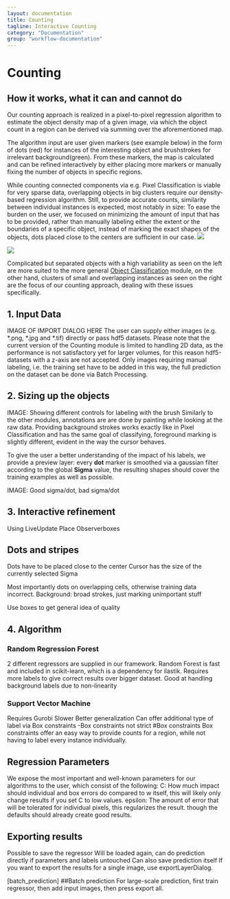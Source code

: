 ```yaml
---
layout: documentation
title: Counting
tagline: Interactive Counting
category: "Documentation"
group: "workflow-documentation"
---
```

# Counting
## How it works, what it can and cannot do

Our counting approach is realized in a pixel-to-pixel regression algorithm to estimate the object density map of a given image, 
via which the object count in a region can be derived via summing over the aforementioned map.

The algorithm input are user given markers (see example below) in the form of dots (red)
for instances of the interesting object and brushstrokes for irrelevant background(green).
From these markers, the map is calculated and can be refined interactively by either placing more markers 
or manually fixing the number of objects in specific regions. 

While counting connected components via e.g. Pixel Classification is viable for very sparse data, 
overlapping objects in big clusters require our density-based regression algorithm.
Still, to provide accurate counts, similarity between individual instances is expected, most notably in size:
To ease the burden on the user, we focused on minimizing the amount of input that has to be provided, rather than manually labeling either the extent or the boundaries of a specific object, 
instead of marking the exact shapes of the objects, dots placed close to the centers are sufficient in our case.
![](counting_intro_overview.png)

![](counting_good_bad.png)

Complicated but separated objects with a high variability as seen on the left are more suited to the more general <a href = "../objectClassification"> Object Classification</a> module, on the other hand, clusters of small and overlapping instances as seen on the right are the focus of
our counting approach, dealing with these issues specifically.

## 1. Input Data
IMAGE OF IMPORT DIALOG HERE
The user can supply either images (e.g. \*.png, \*.jpg and \*.tif) directly or pass hdf5 datasets.
Please note that the current version of the Counting module is limited to handling 2D data, as the performance is not satisfactory yet for larger volumes, for this reason hdf5-datasets with a z-axis are not accepted.
Only images requiring manual labeling, i.e. the training set have to be added in this way, the full prediction on the dataset can be done via Batch Processing.


## 2. Sizing up the objects

IMAGE: Showing different controls for labeling with the brush
Similarly to the other modules, annotations are are done by painting while looking at the raw data.
Providing background strokes works exactly like in Pixel Classification and has the same goal of classifying, foreground marking is slightly different, evident in the way the cursor behaves. 


To give the user a better understanding of the impact of his labels, we provide a preview layer: every **dot** marker is smoothed via a gaussian filter according to the global **Sigma** value, the resulting shapes should cover the training examples as well as possible.

IMAGE: Good sigma/dot, bad sigma/dot


## 3. Interactive refinement
Using LiveUpdate
Place Observerboxes
## Dots and stripes
Dots have to be placed close to the center
Cursor has the size of the currently selected Sigma

Most importantly dots on overlapping cells, otherwise training data incorrect.
Background: broad strokes, just marking unimportant stuff

Use boxes to get general idea of quality




## 4. Algorithm
### Random Regression Forest
2 different regressors are supplied in our framework.
Random Forest is fast and included in scikit-learn, which is a dependency for ilastik.
Requires more labels to give correct results over bigger dataset.
Good at handling background labels due to non-linearity




### Support Vector Machine
Requires Gurobi
Slower
Better generalization
Can offer additional type of label via Box constraints
-Box constraints not strict
#Box constraints
Box constraints offer an easy way to provide counts for a region, while not having to label every instance individually.




## Regression Parameters
We expose the most important and well-known parameters for our algorithms to the user, 
which consist of the following:
C: How much impact should individual and box errors do compared to w itself, this will likely only change results if you set C to low values.
epsilon: The amount of error that will be tolerated for individual pixels, this regularizes the result. 
though the defaults should already create good results.





## Exporting results
Possible to save the regressor
Will be loaded again, can do prediction directly if parameters and labels untouched
Can also save prediction itself
If you want to export the results for a single image, use exportLayerDialog.

[batch_prediction] ##Batch prediction
For large-scale prediction, first train regressor, then add input images, then press export all.




